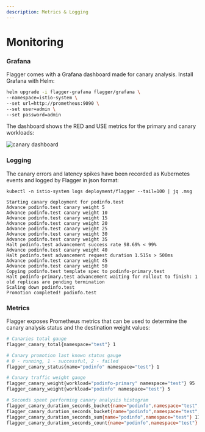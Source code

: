 ```yaml
---
description: Metrics & Logging
---
```


# Monitoring

### Grafana

Flagger comes with a Grafana dashboard made for canary analysis. Install Grafana with Helm:

```bash
helm upgrade -i flagger-grafana flagger/grafana \
--namespace=istio-system \
--set url=http://prometheus:9090 \
--set user=admin \
--set password=admin
```

The dashboard shows the RED and USE metrics for the primary and canary workloads:

![canary dashboard](https://raw.githubusercontent.com/stefanprodan/flagger/master/docs/screens/grafana-canary-analysis.png)

### Logging

The canary errors and latency spikes have been recorded as Kubernetes events and logged by Flagger in json format:

```text
kubectl -n istio-system logs deployment/flagger --tail=100 | jq .msg

Starting canary deployment for podinfo.test
Advance podinfo.test canary weight 5
Advance podinfo.test canary weight 10
Advance podinfo.test canary weight 15
Advance podinfo.test canary weight 20
Advance podinfo.test canary weight 25
Advance podinfo.test canary weight 30
Advance podinfo.test canary weight 35
Halt podinfo.test advancement success rate 98.69% < 99%
Advance podinfo.test canary weight 40
Halt podinfo.test advancement request duration 1.515s > 500ms
Advance podinfo.test canary weight 45
Advance podinfo.test canary weight 50
Copying podinfo.test template spec to podinfo-primary.test
Halt podinfo-primary.test advancement waiting for rollout to finish: 1 old replicas are pending termination
Scaling down podinfo.test
Promotion completed! podinfo.test
```

### Metrics

Flagger exposes Prometheus metrics that can be used to determine the canary analysis status and the destination weight values:

```bash
# Canaries total gauge
flagger_canary_total{namespace="test"} 1

# Canary promotion last known status gauge
# 0 - running, 1 - successful, 2 - failed
flagger_canary_status{name="podinfo" namespace="test"} 1

# Canary traffic weight gauge
flagger_canary_weight{workload="podinfo-primary" namespace="test"} 95
flagger_canary_weight{workload="podinfo" namespace="test"} 5

# Seconds spent performing canary analysis histogram
flagger_canary_duration_seconds_bucket{name="podinfo",namespace="test",le="10"} 6
flagger_canary_duration_seconds_bucket{name="podinfo",namespace="test",le="+Inf"} 6
flagger_canary_duration_seconds_sum{name="podinfo",namespace="test"} 17.3561329
flagger_canary_duration_seconds_count{name="podinfo",namespace="test"} 6
```

#### 

